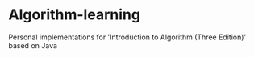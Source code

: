 # Algorithm-learning
Personal implementations for 'Introduction to Algorithm (Three Edition)' based on Java
